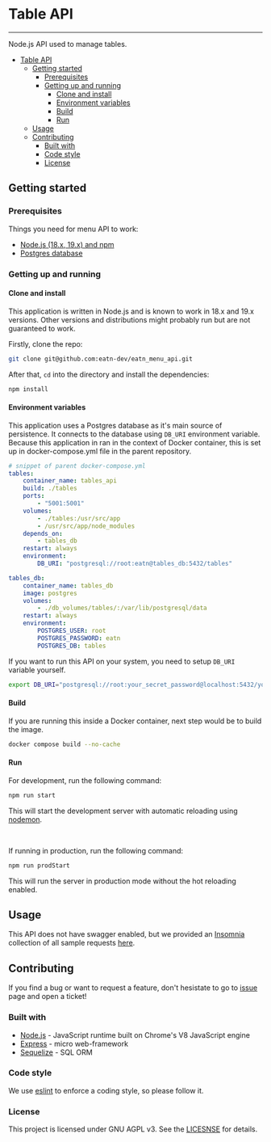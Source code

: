 # Table API

---

Node.js API used to manage tables.

<!-- table of contents -->
- [Table API](#table-api)
  - [Getting started](#getting-started)
    - [Prerequisites](#prerequisites)
    - [Getting up and running](#getting-up-and-running)
      - [Clone and install](#clone-and-install)
      - [Environment variables](#environment-variables)
      - [Build](#build)
      - [Run](#run)
  - [Usage](#usage)
  - [Contributing](#contributing)
    - [Built with](#built-with)
    - [Code style](#code-style)
    - [License](#license)

## Getting started

### Prerequisites

Things you need for menu API to work:

- [Node.js (18.x, 19.x) and npm](https://nodejs.org/)
- [Postgres database](https://www.postgresql.org/)

### Getting up and running

#### Clone and install

This application is written in Node.js and is known to work in 18.x and 19.x versions. Other versions and distributions might probably run but are not guaranteed to work.

Firstly, clone the repo:

```sh
git clone git@github.com:eatn-dev/eatn_menu_api.git
```

After that, `cd` into the directory and install the dependencies:

```sh
npm install
```

#### Environment variables

This application uses a Postgres database as it's main source of persistence. It connects to the database using `DB_URI` environment variable. Because this application in ran in the context of Docker container, this is set up in docker-compose.yml file in the parent repository.

```yml
# snippet of parent docker-compose.yml
tables:
    container_name: tables_api
    build: ./tables
    ports:
        - "5001:5001"
    volumes:
        - ./tables:/usr/src/app
        - /usr/src/app/node_modules
    depends_on:
        - tables_db
    restart: always
    environment:
        DB_URI: "postgresql://root:eatn@tables_db:5432/tables"

tables_db:
    container_name: tables_db
    image: postgres
    volumes:
        - ./db_volumes/tables/:/var/lib/postgresql/data
    restart: always
    environment:
        POSTGRES_USER: root
        POSTGRES_PASSWORD: eatn
        POSTGRES_DB: tables
```

If you want to run this API on your system, you need to setup `DB_URI` variable yourself.

```sh
export DB_URI="postgresql://root:your_secret_password@localhost:5432/your_database"
```

#### Build

If you are running this inside a Docker container, next step would be to build the image.

```sh
docker compose build --no-cache
```

#### Run

For development, run the following command:

```sh
npm run start
```

This will start the development server with automatic reloading using [nodemon](https://www.npmjs.com/package/nodemon).

&nbsp;

If running in production, run the following command:

```sh
npm run prodStart
```

This will run the server in production mode without the hot reloading enabled.

## Usage

This API does not have swagger enabled, but we provided an [Insomnia](https://insomnia.rest/) collection of all sample requests [here](./.github/readme/Insomnia-All_2023-06-16.json%20(link)).

## Contributing

If you find a bug or want to request a feature, don't hesistate to go to [issue](https://github.com/eatn-dev/eatn_menu_api/issues) page and open a ticket!

### Built with

- [Node.js](https://nodejs.org/en/) - JavaScript runtime built on Chrome's V8 JavaScript engine
- [Express](https://expressjs.com/) - micro web-framework
- [Sequelize](https://sequelize.org/docs/v6/getting-started/) - SQL ORM

### Code style

We use [eslint](https://eslint.org/) to enforce a coding style, so please follow it.

### License

This project is licensed under GNU AGPL v3. See the [LICESNSE](./LICENSE) for details.
